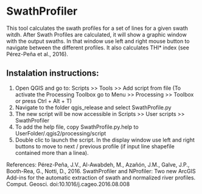 # SwathProfiler
This tool calculates the swath profiles for a set of lines for a given swath witdh. After Swath Profiles are calculated, it will show a graphic window with the output swaths. In that window use left and right mouse button to navigate between the different profiles. 
It also calculates THI* index (see Pérez-Peña et al., 2016).

## Instalation instructions:
1. Open QGIS and go to: Scripts >> Tools >> Add script from file (To activate the Processing Toolbox go to Menu >> Processing >> Toolbox or press Ctrl + Alt + T)
2. Navigate to the folder qgis_release and select SwathProfile.py
3. The new script will be now accessible in Scripts >> User scripts >> SwathProfiler
4. To add the help file, copy SwathProfile.py.help to UserFolder/.qgis2/processing/script
5. Double clic to launch the script. In the display window use left and right buttons to move to next / previous profile (if input line shapefile contained more than a linea). 


References:
Pérez-Peña, J.V., Al-Awabdeh, M., Azañón, J.M., Galve, J.P., Booth-Rea, G., Notti, D., 2016. SwathProfiler and NProfiler: Two new ArcGIS Add-ins for the automatic extraction of swath and normalized river profiles. Comput. Geosci. doi:10.1016/j.cageo.2016.08.008

